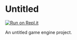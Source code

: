 # Untitled
[![Run on Repl.it](https://repl.it/badge/github/lochnessdragon/Untitled)](https://repl.it/github/lochnessdragon/Untitled)

An untitled game engine project.


